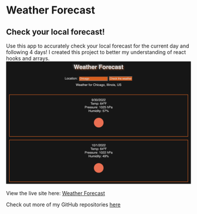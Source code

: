 # Weather Forecast
## Check your local forecast!
 Use this app to accurately check your local forecast for the current day and following 4 days! I created this project to better my understanding of react hooks and arrays. 
![A screencapture of the website layout, showing the forecast for Chicago, USA](./screenshot.png) 
    
View the live site here: [Weather Forecast](https://rileygcastle.github.io/weatherForecast) 

Check out more of my GitHub repositories [here](https://github.com/rileygcastle) 
    
